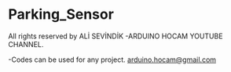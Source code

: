 # Parking_Sensor
 All rights reserved by ALİ SEVİNDİK -ARDUINO HOCAM YOUTUBE CHANNEL.

-Codes can be used for any project. arduino.hocam@gmail.com
